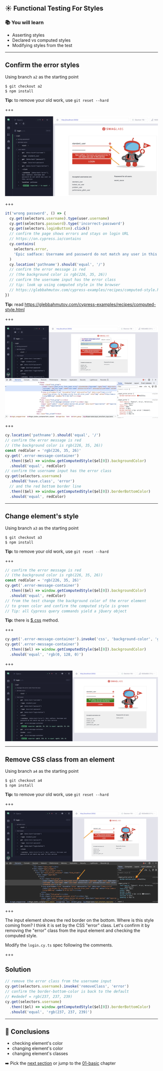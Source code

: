 ## ☀️ Functional Testing For Styles

### 📚 You will learn

- Asserting styles
- Declared vs computed styles
- Modifying styles from the test

---

## Confirm the error styles

Using branch `a2` as the starting point

```
$ git checkout a2
$ npm install
```

**Tip:** to remove your old work, use `git reset --hard`

+++

![A2 starting test](./img/a2.png)

+++

```js
it('wrong password', () => {
  cy.get(selectors.username).type(user.username)
  cy.get(selectors.password).type('incorrect-password')
  cy.get(selectors.loginButton).click()
  // confirm the page shows errors and stays on login URL
  // https://on.cypress.io/contains
  cy.contains(
    selectors.error,
    'Epic sadface: Username and password do not match any user in this service',
  )
  cy.location('pathname').should('equal', '/')
  // confirm the error message is red
  // (the background color is rgb(226, 35, 26))
  // confirm the username input has the error class
  // tip: look up using computed style in the browser
  // https://glebbahmutov.com/cypress-examples/recipes/computed-style.html
})
```

**Tip:** read https://glebbahmutov.com/cypress-examples/recipes/computed-style.html

+++

![A2 elements](./img/a2-elements.png)

+++

```js
cy.location('pathname').should('equal', '/')
// confirm the error message is red
// (the background color is rgb(226, 35, 26))
const redColor = 'rgb(226, 35, 26)'
cy.get('.error-message-container')
  .then(($el) => window.getComputedStyle($el[0]).backgroundColor)
  .should('equal', redColor)
// confirm the username input has the error class
cy.get(selectors.username)
  .should('have.class', 'error')
  // and the red bottom border line
  .then(($el) => window.getComputedStyle($el[0]).borderBottomColor)
  .should('equal', redColor)
```

---

## Change element's style

Using branch `a3` as the starting point

```
$ git checkout a3
$ npm install
```

**Tip:** to remove your old work, use `git reset --hard`

+++

```js
// confirm the error message is red
// (the background color is rgb(226, 35, 26))
const redColor = 'rgb(226, 35, 26)'
cy.get('.error-message-container')
  .then(($el) => window.getComputedStyle($el[0]).backgroundColor)
  .should('equal', redColor)
// from the test change the background color of the error element
// to green color and confirm the computed style is green
// Tip: all Cypress query commands yield a jQuery object
```

**Tip:** there is [$.css](https://learn.jquery.com/using-jquery-core/css-styling-dimensions/) method.

+++

```js
cy.get('.error-message-container').invoke('css', 'background-color', 'green')
cy.get('.error-message-container')
  .then(($el) => window.getComputedStyle($el[0]).backgroundColor)
  .should('equal', 'rgb(0, 128, 0)')
```

+++

![A3 solution](./img/a3.png)

---

## Remove CSS class from an element

Using branch `a4` as the starting point

```
$ git checkout a4
$ npm install
```

**Tip:** to remove your old work, use `git reset --hard`

+++

![A4 app](./img/a4.png)

+++

The input element shows the red border on the bottom. Where is this style coming from? I think it is set by the CSS "error" class. Let's confirm it by removing the "error" class from the input element and checking the computed style.

Modify the `login.cy.ts` spec following the comments.

+++

## Solution

```js
// remove the error class from the username input
cy.get(selectors.username).invoke('removeClass', 'error')
// confirm the border-bottom-color is back to the default
// #ededef = rgb(237, 237, 239)
cy.get(selectors.username)
  .then(($el) => window.getComputedStyle($el[0]).borderBottomColor)
  .should('equal', 'rgb(237, 237, 239)')
```

---

## 🏁 Conclusions

- checking element's color
- changing element's color
- changing element's classes

➡️ Pick the [next section](https://github.com/bahmutov/cypress-visual-testing-workshop#contents) or jump to the [01-basic](?p=01-basic) chapter
